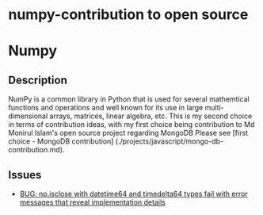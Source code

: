 # numpy-contribution to open source

# Numpy

## Description
NumPy is a common library in Python that is used for several mathemtical functions and operations and well known for its use in 
large multi-dimensional arrays, matrices, linear algebra, etc. 
This is my second choice in terms of contribution ideas, with my first choice being contribution to Md Monirul Islam's open source project regarding MongoDB
Please see [first choice - MongoDB contribution] (./projects/javascript/mongo-db-contribution.md). 

## Issues

- [BUG: np.isclose with datetime64 and timedelta64 types fail with error messages that reveal implementation details](https://github.com/numpy/numpy/issues/23157)
